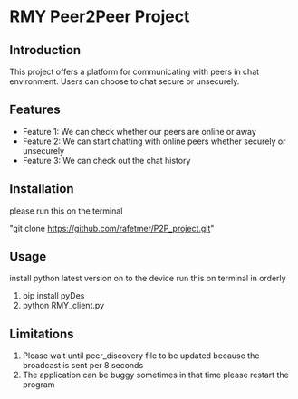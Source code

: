 # RMY Peer2Peer Project

## Introduction

This project offers a platform for communicating with peers in chat environment. Users can choose to chat secure or unsecurely.

## Features

- Feature 1: We can check whether our peers are online or away
- Feature 2: We can start chatting with online peers whether securely or unsecurely
- Feature 3: We can check out the chat history 

## Installation

please run this on the terminal 

"git clone https://github.com/rafetmer/P2P_project.git"

## Usage

install python latest version on to the device
run this on terminal in orderly
1. pip install pyDes
2. python RMY_client.py

## Limitations

1. Please wait until peer_discovery file to be updated because the broadcast is sent per 8 seconds
2. The application can be buggy sometimes in that time please restart the program


